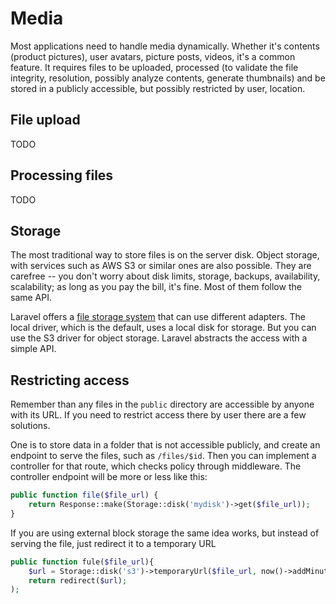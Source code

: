 # Media

Most applications need to handle media dynamically. Whether it's contents (product pictures), user avatars, picture posts, videos, it's a common feature. It requires files to be uploaded, processed (to validate the file integrity, resolution, possibly analyze contents, generate thumbnails) and be stored in a publicly accessible, but possibly restricted by user, location.

## File upload

TODO

## Processing files

TODO

## Storage

The most traditional way to store files is on the server disk. Object storage, with services such as AWS S3 or similar ones are also possible. They are carefree -- you don't worry about disk limits, storage, backups, availability, scalability; as long as you pay the bill, it's fine. Most of them follow the same API.

Laravel offers a [file storage system](https://laravel.com/docs/8.x/filesystem) that can use different adapters. The local driver, which is the default, uses a local disk for storage. But you can use the S3 driver for object storage. Laravel abstracts the access with a simple API.

## Restricting access

Remember than any files in the `public` directory are accessible by anyone with its URL. If you need to restrict access there by user there are a few solutions.

One is to store data in a folder that is not accessible publicly, and create an endpoint to serve the files, such as `/files/$id`. Then you can implement a controller for that route, which checks policy through middleware. The controller endpoint will be more or less like this:

```php
public function file($file_url) {
    return Response::make(Storage::disk('mydisk')->get($file_url));
}
```

If you are using external block storage the same idea works, but instead of serving the file, just redirect it to a temporary URL

```php
public function fule($file_url){
    $url = Storage::disk('s3')->temporaryUrl($file_url, now()->addMinutes(5));
    return redirect($url);
);
```
